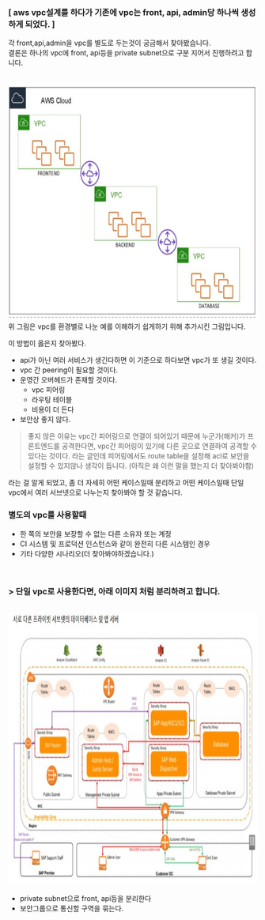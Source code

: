 ### [ aws vpc설계를 하다가 기존에 vpc는 front, api, admin당 하나씩 생성하게 되었다. ]

각 front,api,admin을 vpc를 별도로 두는것이 궁금해서 찾아봤습니다.</br>
결론은 하나의 vpc에 front, api등을 private subnet으로 구분 지어서 진행하려고 합니다.

</br>
<img src="./images/seperate-vpc.JPG"  width="600" height="480">
</br>
위 그림은 vpc를 환경별로 나눈 예를 이해하기 쉽게하기 위해 추가시킨 그림입니다.

이 방법이 옳은지 찾아봤다. 
* api가 아닌 여러 서비스가 생긴다하면 이 기준으로 하다보면 vpc가 또 생길 것이다. 
* vpc 간 peering이 필요할 것이다.
* 운영간 오버헤드가 존재할 것이다.
    * vpc 피어링 
    * 라우팅 테이블
    * 비용이 더 든다 
* 보안상 좋지 않다.

>좋지 않은 이유는 vpc간 피어링으로 연결이 되어있기 때문에 누군가(해커)가 프론트엔드를 공격한다면, 
vpc간 피어링이 있기에 다른 곳으로 연결하여 공격할 수 있다는 것이다. 
라는 글인데 피어링에서도 route table을 설정해 acl로 보안을 설정할 수 있지않나 생각이 듭니다. 
(아직은 왜 이런 말을 했는지 더 찾아봐야함)

라는 걸 알게 되었고, 좀 더 자세히 어떤 케이스일때 분리하고 어떤 케이스일때 단일 vpc에서 여러 서브넷으로 나누는지 찾아봐야 할 것 같습니다.
</br>

### 별도의 vpc를 사용할때

* 한 쪽의 보안을 보장할 수 없는 다른 소유자 또는 계정
* CI 시스템 및 프로덕션 인스턴스와 같이 완전히 다른 시스템인 경우
* 기타 다양한 시나리오(더 찾아봐야하겠습니다.)

</br>

### > 단일 vpc로 사용한다면, 아래 이미지 처럼 분리하려고 합니다.
</br>
<img src="./images/private-subnet.JPG"  width="600" height="550">

</br>

* private subnet으로 front, api등을 분리한다
* 보안그룹으로 통신할 구역을 묶는다.

